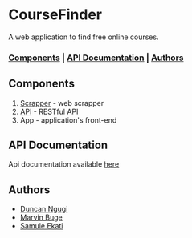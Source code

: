 # CourseFinder
A web application to find free online courses.

### [Components](#components) | [API Documentation](#api-documentation) | [Authors](#authors)

## Components
1. [Scrapper](./scraper/) - web scrapper
2. [API](./api/) - RESTful API
3. App - application's front-end

## API Documentation
Api documentation available [here](./api/documentation/)

## Authors
- [Duncan Ngugi](https://github.com/ngugimuchangi)
- [Marvin Buge](https://github.com/bugemarvin)
- [Samule Ekati](https://github.com/Samuthe)
